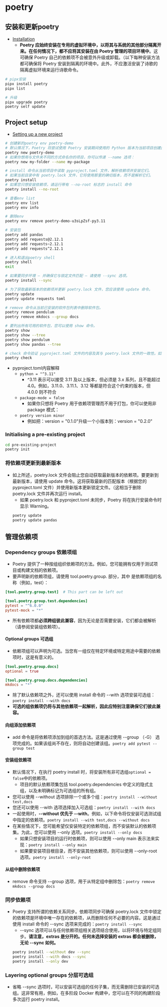 # poetry
## 安装和更新poetry
* [Installation](https://python-poetry.org/docs/#installation)
  + **Poetry 应始终安装在专用的虚拟环境中，以将其与系统的其他部分隔离开来。在任何情况下，都不应将其安装在由 Poetry 管理的项目环境中**。这可确保 Poetry 自己的依赖项不会被意外升级或卸载。（以下每种安装方法都可确保将 Poetry 安装到隔离的环境中。此外，不应激活安装了诗歌的隔离虚拟环境来运行诗歌命令。
```bash
# pipx安装
pipx install poetry
pipx list

# 升级
pipx upgrade poetry
poetry self update
```
## Project setup
* [Setting up a new project](https://python-poetry.org/docs/basic-usage/#project-setup)
```bash
# 创建新的poetry env poetry-demo
# 默认情况下，Poetry 将尝试使用 Poetry 安装期间使用的 Python 版本为当前项目创建虚拟环境。
poetry new poetry-demo
# 如果你想用与文件夹不同的方式命名你的项目，你可以传递 --name 选项：
poetry new my-folder --name my-package

# install 命令从当前项目中读取 pyproject.toml 文件，解析依赖项并安装它们。
# 如果当前目录中有 poetry.lock 文件，它将使用那里的确切版本，而不是解析它们。
poetry install
# 如果您只想安装依赖项，请运行带有 --no-root 标志的 install 命令
poetry install --no-root

# 查看env list
poetry env list
poetry env info

# 删除env
poetry env remove poetry-demo-u3sLpZsf-py3.11

# 安装包
poetry add pandas
poetry add requests@2.12.1
poetry add requests~2.12.1
poetry add requests^2.12.1 

# 进入和退出poetry shell
poetry shell
exit

# 如果要同步环境 – 并确保它与锁定文件匹配 – 请使用 --sync 选项。
poetry install --sync

# 为了获取最新版本的依赖项并更新 poetry.lock 文件，您应该使用 update 命令。
poetry update
poetry update requests toml

# remove 命令从当前已安装的软件包列表中删除软件包。
poetry remove pendulum
poetry remove mkdocs --group docs

# 要列出所有可用的软件包，您可以使用 show 命令。
poetry show
poetry show --tree
poetry show pendulum
poetry show pandas --tree

# check 命令验证 pyproject.toml 文件的内容及其与 poetry.lock 文件的一致性。如果有任何错误，它将返回一份详细的报告。
poetry check
```
* pyproject.toml内容解释
  + `python = "^3.11"`
    - ^3.11 表示可以接受 3.11 及以上版本，但必须是 3.x 系列，且不能超过 4.0。例如，3.11.0、3.11.1、3.12 等都是符合这个约束的版本，但 4.0.0 则不符合
  + `package-mode = false`
    - 如果你只想将 Poetry 用于依赖项管理而不用于打包，你可以使用非 package 模式：
  + `poetry version minor`
    - 例如把：version = "0.1.0"升级一个小版本到：version = "0.2.0"  
### Initialising a pre-existing project
```bash
cd pre-existing-project
poetry init
```
### 将依赖项更新到最新版本
* 如上所述，poetry.lock 文件会阻止您自动获取最新版本的依赖项。要更新到最新版本，请使用 update 命令。这将获取最新的匹配版本（根据您的 pyproject.toml 文件）并使用新版本更新锁定文件。（这相当于删除 poetry.lock 文件并再次运行 install。
  + 如果 poetry.lock 和 pyproject.toml 未同步，Poetry 将在执行安装命令时显示 Warning。
  ```bash
  poetry update
  poetry update pandas
  ```
## 管理依赖项
### Dependency groups  依赖项组
* Poetry 提供了一种按组组织依赖项的方法。例如，您可能拥有仅用于测试项目或构建文档的依赖项。
* 要声明新的依赖项组，请使用 tool.poetry.group.<group> 部分，其中 <group> 是依赖项组的名称（例如，test）：
```toml
[tool.poetry.group.test]  # This part can be left out

[tool.poetry.group.test.dependencies]
pytest = "^6.0.0"
pytest-mock = "*"
```
* 所有依赖项都**必须跨组彼此兼容**，因为无论是否需要安装，它们都会被解析（请参阅安装组依赖项）。
#### Optional groups  可选组
* 依赖项组可以声明为可选。当您有一组仅在特定环境或特定用途中需要的依赖项时，这是有意义的。
```toml
[tool.poetry.group.docs]
optional = true

[tool.poetry.group.docs.dependencies]
mkdocs = "*"
```
* 除了默认依赖项之外，还可以使用 install 命令的 --with 选项安装可选组：`poetry install --with docs`
* **可选的组依赖项仍将与其他依赖项一起解析，因此应特别注意确保它们彼此兼容。**
#### 向组添加依赖项
* add 命令是将依赖项添加到组的首选方法。这是通过使用 --group （-G） 选项完成的。如果该组尚不存在，则将自动创建该组。`poetry add pytest --group test`
#### 安装组依赖项
* 默认情况下，在执行 poetry install 时，将安装所有非可选组`optional = false`中的依赖项。 
  + 项目的默认依赖项集包括 tool.poetry.dependencies 中定义的隐式主组，以及未明确标记为可选组的所有组。
* 您可以使用 --without 选项排除一个或多个组：`poetry install --without test,docs`
* 您还可以使用 --with 选项选择加入可选组：`poetry install --with docs`
* 一起使用时，**--without 优先于 --with**。例如，以下命令将仅安装可选测试组中指定的依赖项。`poetry install --with test,docs --without docs`
* 在某些情况下，您可能希望仅安装特定的依赖项组，而不安装默认的依赖项集。为此，您可以使用 --only 选项。`poetry install --only docs`
  + 如果只想安装项目的运行时依赖项，则可以使用 --only main 表示法来实现：`poetry install --only main`
  + 如果要安装项目根目录，而不安装其他依赖项，则可以使用 --only-root 选项。`poetry install --only-root`
#### 从组中删除依赖项
* remove 命令支持 --group 选项，用于从特定组中删除包：`poetry remove mkdocs --group docs`
### 同步依赖项
* Poetry 支持所谓的依赖关系同步。依赖项同步可确保 poetry.lock 文件中锁定的依赖项是环境中唯一存在的依赖项，从而删除任何不必要的内容。这是通过使用 install 命令的 --sync 选项来完成的：`poetry install --sync`
  + --sync 选项可以与任何依赖项组相关选项结合使用，以将环境与特定组同步。**请注意，extras 是分开的。任何未选择安装的 extras 都会被删除，无论 --sync 如何。**
  ```bash
  poetry install --without dev --sync
  poetry install --with docs --sync
  poetry install --only dev
  ```
### Layering optional groups  分层可选组
* 省略 --sync 选项时，可以安装可选组的任何子集，而无需删除已安装的可选组。这非常有用，例如，在多阶段 Docker 构建中，您可以在不同的构建阶段多次运行 poetry install。
